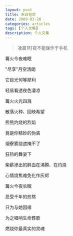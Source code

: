 ```yaml
---
layout: post
title: 末日狂欢 
date: 2009-03-28
categories: articles
tags: [个人文集]
description: 个人文集
---
```


> 凌晨1时夜不能寐作于手机

篝火今夜难眠 

"尽享"月空清朗 

它目光何等犀利 

轻易看透夜色凄凉 

 

篝火火光四溅 

散落火种、回映希望 

熊熊灼烧的烈焰 

竟是你精妙的伪装 

烟寮雾绕遮掩不了 

狂热的舞姿下 

柴薪渗出的鲜血在沸腾、在灼烧 

 

心情烧焦难免化作灰烬 

篝火今夜长眠 

忍受千年的煎熬 

只为与她因缘 

为之唱响生命葬歌 

燃烧你最真实的灵魂 
